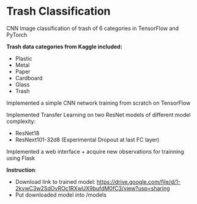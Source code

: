 # Trash Classification
CNN Image classification of trash of 6 categories in TensorFlow and PyTorch

**Trash data categories from Kaggle included:**
- Plastic
- Metal
- Paper
- Cardboard
- Glass
- Trash

Implemented a simple CNN network training from scratch on TensorFlow

Implemented Transfer Learning on two ResNet models of different model complexity:
- ResNet18
- ResNext101-32d8 (Experimental Dropout at last FC layer)

Implemented a web interface + acquire new observations for trainning using Flask


**Instruction**: 
- Download link to trained model: https://drive.google.com/file/d/1-2kvwC3w2SdOvROc1RXwUX9bufdM0fC3/view?usp=sharing
- Put downloaded model into /models
